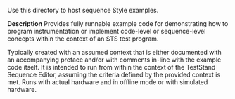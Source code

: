 Use this directory to host sequence Style examples.

**Description** 
Provides fully runnable example code for demonstrating how to program instrumentation or implement code-level or sequence-level concepts within the context of an STS test program.

Typically created with an assumed context that is either documented with an accompanying preface and/or with comments in-line with the example code itself. It is intended to run from within the context of the TestStand Sequence Editor, assuming the criteria defined by the provided context is met. Runs with actual hardware and in offline mode or with simulated hardware.
